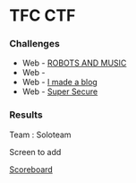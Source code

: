 # TFC CTF

### Challenges

- Web - [ROBOTS AND MUSIC](https://github.com/Sanlokii/CTF-write-ups/blob/main/TFC-CTF/Robots-and-Music.md)
- Web - [](https://github.com/Sanlokii/CTF-write-ups/blob/main/TFC-CTF/x.md)
- Web - [I made a blog](https://github.com/Sanlokii/CTF-write-ups/blob/main/EZ-CTF/I-made-a-blog.md)
- Web - [Super Secure](https://github.com/Sanlokii/CTF-write-ups/blob/main/EZ-CTF/Super-Secure.md)

### Results

Team : Soloteam 

Screen to add

[Scoreboard](https://ctftime.org/event/1647)
